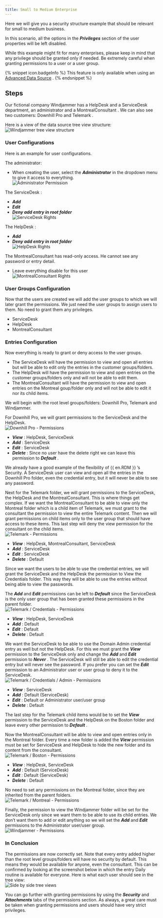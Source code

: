 ```yaml
---
title: Small to Medium Enterprise
---
```

Here we will give you a security structure example that should be relevant for small to medium business.  

In this scenario, all the options in the ***Privileges*** section of the user properties will be left disabled.  

While this example might fit for many enterprises, please keep in mind that any privilege should be granted only if needed. Be extremely careful when granting permissions to a user or a user group.  

{% snippet icon.badgeInfo %} 
This feature is only available when using an [Advanced Data Source](/rdm/windows/data-sources/data-sources-types/advanced-data-sources/) . 
{% endsnippet %}
 
## Steps 
Our fictional company Windjammer has a HelpDesk and a ServiceDesk department, an administrator and a MontrealConsultant . We can also see two customers: Downhill Pro and Telemark .  

Here is a view of the data source tree view structure:  
![Windjammer tree view structure](/img/en/rdm/windows/clip11108.png) 

### User Configurations 

Here is an example for user configurations.  

The administrator:  

* When creating the user, select the ***Administrator*** in the dropdown menu to give it access to everything.  
![Administrator Permission](/img/en/rdm/windows/clip11238.png) 

The ServiceDesk : 

* ***Add*** 
* ***Edit*** 
* ***Deny add entry in root folder***  
![ServiceDesk Rights](/img/en/rdm/windows/clip11239.png) 

The HelpDesk :  

* ***Add*** 
* ***Deny add entry in root folder***  
![HelpDesk Rights](/img/en/rdm/windows/clip11240.png) 

The MontrealConsultant has read-only access. He cannot see any password or entry detail.  

* Leave everything disable for this user  
![MontrealConsultant Rights](/img/en/rdm/windows/clip11242.png) 

### User Groups Configuration 

Now that the users are created we will add the user groups to which we will later grant the permissions. We just need the user groups to assign users to them. No need to grant them any privileges.  

* ServiceDesk 
* HelpDesk 
* MontrealConsultant 

### Entries Configuration 

Now everything is ready to grant or deny access to the user groups.  

* The ServiceDesk will have the permission to view and open all entries but will be able to edit only the entries in the customer groups/folders. 
* The HelpDesk will have the permission to view and open entries on the customer groups/folders only and will not be able to edit them. 
* The MontrealConsultant will have the permission to view and open entries on the Montreal goup/folder only and will not be able to edit it nor its child items. 

We will begin with the root level groups/folders: Downhill Pro, Telemark and Windjammer.  

For Downhill Pro, we will grant permissions to the ServiceDesk and the HelpDesk.  
![Downhill Pro - Permissions](/img/en/rdm/windows/clip11110.png) 

* ***View*** : HelpDesk, ServiceDesk 
* ***Add*** : ServiceDesk 
* ***Edit*** : ServiceDesk 
* ***Delete*** : Since no user have the delete right we can leave this permission to ***Default*** .  

We already have a good example of the flexibility of {{ en.RDM }} ’s Security. A ServiceDesk user can view and open all the entries in the Downhill Pro folder, even the credential entry, but it will never be able to see any password.  

Next for the Telemark folder, we will grant permissions to the ServiceDesk, the HelpDesk and the MontrealConsultant. This is where things get complex. If we want the MontrealConsultant to be able to view only the Montreal folder which is a child item of Telemark, we must grant to the consultant the permission to view the entire Telemark content. Then we will grant permissions on child items only to the user group that should have access to these items. This last step will deny the view permission for the consultant on the child items.  
![Telemark - Permissions](/img/en/rdm/windows/clip11111.png) 

* ***View*** : HelpDesk, MontrealConsultant, ServiceDesk 
* ***Add*** : ServiceDesk 
* ***Edit*** : ServiceDesk 
* ***Delete*** : Default 

Since we want the users to be able to use the credential entries, we will grant the ServiceDesk and the HelpDesk the permission to View the Credentials folder. This way they will be able to use the entries without being able to view the passwords.  

The ***Add*** and ***Edit*** permissions can be left to ***Default*** since the ServiceDesk is the only user group that has been granted these permissions in the parent folder.  
![Telemark / Credentials - Permissions](/img/en/rdm/windows/clip11112.png) 

* ***View*** : HelpDesk, ServiceDesk 
* ***Add*** : Default 
* ***Edit*** : Default 
* ***Delete*** : Default 

We want the ServiceDesk to be able to use the Domain Admin credential entry as well but not the HelpDesk. For this we must grant the ***View*** permission to the ServiceDesk only and change the ***Add*** and ***Edit*** permission to ***Never*** . The ServiceDesk will still be able to edit the credential entry but will never see the password. If you prefer you can set the ***Edit*** permission to an Administrator user or user group to deny it to the ServiceDesk.  
![Telemark / Credentials / Admin - Permissions](/img/en/rdm/windows/clip11113.png) 

* ***View*** : ServiceDesk 
* ***Add*** : Default (ServiceDesk) 
* ***Edit*** : Default or Administrator user/user group 
* ***Delete*** : Default 

The last step for the Telemark child items would be to set the ***View*** permission to the ServiceDesk and the HelpDesk on the Boston folder and leave every other permission to ***Default*** .  

Now the MontrealConsultant will be able to view and open entries only in the Montreal folder. Every time a new folder is added the ***View*** permission must be set for ServiceDesk and HelpDesk to hide the new folder and its content from the consultant.  
![Telemark / Boston - Permissions](/img/en/rdm/windows/clip11114.png) 

* ***View*** : HelpDesk, ServiceDesk 
* ***Add*** : Default (ServiceDesk) 
* ***Edit*** : Default (ServiceDesk) 
* ***Delete*** : Default 

No need to set any permissions on the Montreal folder, since they are inherited from the parent folders.  
![Telemark / Montreal - Permissions](/img/en/rdm/windows/clip3372.png) 

Finally, the permission to view the Windjammer folder will be set for the ServiceDesk only since we want them to be able to use its child entries. We don’t want them to add or edit anything so we will set the ***Add*** and ***Edit*** permissions to the Administrator user/user group.  
![Windjammer - Permissions](/img/en/rdm/windows/clip11115.png) 

### In Conclusion 

The permissions are now correctly set. Note that every entry added higher than the root level groups/folders will have no security by default. This means they would be available for anyone, even the consultant. This can be confirmed by looking at the screenshot below in which the entry Daily routine is available for everyone. Here is what each user should see in the tree view:  
![Side by side tree views](/img/en/rdm/windows/clip11116.png) 

You can go further with granting permissions by using the ***Security*** and ***Attachments*** tabs of the permissions section. As always, a great care must be taken when granting permissions and users should have very strict privileges. 

